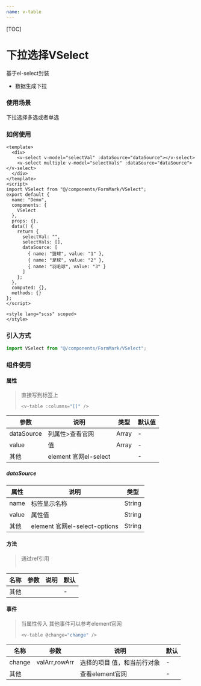 ```yaml
---
name: v-table
---
```


[TOC]

# 下拉选择VSelect

基于el-select封装

- 数据生成下拉

  

### 使用场景

下拉选择多选或者单选

### 如何使用

```vue
<template>
  <div>
    <v-select v-model="selectVal" :dataSource="dataSource"></v-select>
    <v-select multiple v-model="selectVals" :dataSource="dataSource"></v-select>
  </div>
</template>
<script>
import VSelect from "@/components/FormMark/VSelect";
export default {
  name: "Demo",
  components: {
    VSelect
  },
  props: {},
  data() {
    return {
      selectVal: "",
      selectVals: [],
      dataSource: [
        { name: "篮球", value: "1" },
        { name: "足球", value: "2" },
        { name: "羽毛球", value: "3" }
      ]
    };
  },
  computed: {},
  methods: {}
};
</script>

<style lang="scss" scoped>
</style>

```

### 引入方式

```javascript
import VSelect from "@/components/FormMark/VSelect";
```

### 组件使用

#### 属性

> 直接写到标签上 
>
> ```js
> <v-table :columns="[]" />
> ```

| 参数       | 说明                  | 类型  | 默认值 |
| ---------- | --------------------- | ----- | ------ |
| dataSource | 列属性>查看官网       | Array | -      |
| value      | 值                    | Array | -      |
| 其他       | element 官网el-select |       | -      |

##### dataSource

| 属性  | 说明                          | 类型   |
| ----- | ----------------------------- | ------ |
| name  | 标签显示名称                  | String |
| value | 属性值                        | String |
| 其他  | element 官网el-select-options | String |

#### 方法

> 通过ref引用
>
> ```js
> 
> ```
> 

| 名称 | 参数 | 说明 | 默认 |
| ---- | ---- | ---- | ---- |
| 其他 |      |      | -    |

#### 事件

>当属性传入 其他事件可以参考element官网
>
>```js
><v-table @change="change" />
>```

| 名称   | 参数          | 说明                        | 默认 |
| ------ | ------------- | --------------------------- | ---- |
| change | valArr,rowArr | 选择的项目 值，和当前行对象 | -    |
| 其他   |               | 查看element官网             | -    |

